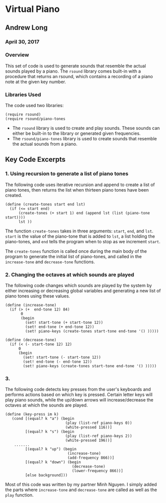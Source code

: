 # Virtual Piano

## Andrew Long
### April 30, 2017

### Overview
This set of code is used to generate sounds that resemble the actual sounds played by a piano. The ```rsound``` library comes built-in with a procedure that returns an rsound, which contains a recording of a piano note at the given key number.

### Libraries Used
The code used two libraries:
```
(require rsound)
(require rsound/piano-tones
```

- The ```rsound``` library is used to create and play sounds. These sounds can either be built-in to the library or generated given frequencies.
- The ```rsound/piano-tones``` library is used to create sounds that resemble the actual sounds from a piano.

## Key Code Excerpts

### 1. Using recursion to generate a list of piano tones
The following code uses iterative recursion and append to create a list of piano tones, then returns the list when thirteen piano tones have been created.

```
(define (create-tones start end lst)
  (if (<= start end)
      (create-tones (+ start 1) end (append lst (list (piano-tone start))))
      lst ))
```

The function ```create-tones``` takes in three arguments: ```start```, ```end```, and ```lst```. ```start``` is the value of the piano-tone that is added to ```lst```, a list holding the piano-tones, and ```end``` tells the program when to stop as we increment ```start```.

The ```create-tones``` function is called once during the main body of the program to generate the initial list of piano-tones, and called in the ```increase-tone``` and ```decrease-tone``` functions.

### 2. Changing the octaves at which sounds are played
The following code changes which sounds are played by the system by either increasing or decreasing global variables and generating a new list of piano tones using these values.

```
(define (increase-tone)
  (if (> (+  end-tone 12) 84)
       0
       (begin
         (set! start-tone (+ start-tone 12))
         (set! end-tone (+ end-tone 12))
         (set! piano-keys (create-tones start-tone end-tone '() )))))

(define (decrease-tone)
  (if (< (- start-tone 12) 12)
      0
      (begin
        (set! start-tone (- start-tone 12))
        (set! end-tone (- end-tone 12))
        (set! piano-keys (create-tones start-tone end-tone '() )))))
```

### 3. 
The following code detects key presses from the user's keyboards and performs actions based on which key is pressed. Certain letter keys will play piano sounds, while the up/down arrows will increase/decrease the octaves at which the sounds are played.
```
(define (key-press im k)
   (cond [(equal? k "a") (begin
                           (play (list-ref piano-keys 0))
                           (white-pressed 116))]
         [(equal? k "s") (begin
                           (play (list-ref piano-keys 2))
                           (white-pressed 196))]
    .......
         [(equal? k "up") (begin
                            (increase-tone)
                            (add-frequency 866))]
         [(equal? k "down") (begin
                              (decrease-tone)
                              (lower-frequency 866))]
         [else background]))
```

Most of this code was written by my partner Minh Nguyen. I simply added the parts where ```increase-tone``` and ```decrease-tone``` are called as well as the ```play``` function.
